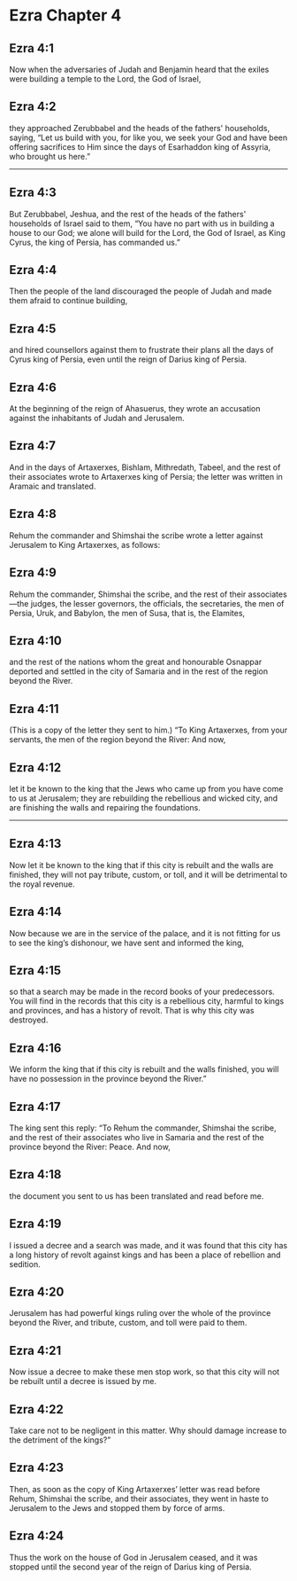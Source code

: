 # Ezra Chapter 4

## Ezra 4:1

Now when the adversaries of Judah and Benjamin heard that the exiles were building a temple to the Lord, the God of Israel,

## Ezra 4:2

they approached Zerubbabel and the heads of the fathers' households, saying, “Let us build with you, for like you, we seek your God and have been offering sacrifices to Him since the days of Esarhaddon king of Assyria, who brought us here.”

---

## Ezra 4:3

But Zerubbabel, Jeshua, and the rest of the heads of the fathers' households of Israel said to them, “You have no part with us in building a house to our God; we alone will build for the Lord, the God of Israel, as King Cyrus, the king of Persia, has commanded us.”

## Ezra 4:4

Then the people of the land discouraged the people of Judah and made them afraid to continue building,

## Ezra 4:5

and hired counsellors against them to frustrate their plans all the days of Cyrus king of Persia, even until the reign of Darius king of Persia.

## Ezra 4:6

At the beginning of the reign of Ahasuerus, they wrote an accusation against the inhabitants of Judah and Jerusalem.

## Ezra 4:7

And in the days of Artaxerxes, Bishlam, Mithredath, Tabeel, and the rest of their associates wrote to Artaxerxes king of Persia; the letter was written in Aramaic and translated.

## Ezra 4:8

Rehum the commander and Shimshai the scribe wrote a letter against Jerusalem to King Artaxerxes, as follows:

## Ezra 4:9

Rehum the commander, Shimshai the scribe, and the rest of their associates—the judges, the lesser governors, the officials, the secretaries, the men of Persia, Uruk, and Babylon, the men of Susa, that is, the Elamites,

## Ezra 4:10

and the rest of the nations whom the great and honourable Osnappar deported and settled in the city of Samaria and in the rest of the region beyond the River.

## Ezra 4:11

(This is a copy of the letter they sent to him.) “To King Artaxerxes, from your servants, the men of the region beyond the River: And now,

## Ezra 4:12

let it be known to the king that the Jews who came up from you have come to us at Jerusalem; they are rebuilding the rebellious and wicked city, and are finishing the walls and repairing the foundations.

---

## Ezra 4:13

Now let it be known to the king that if this city is rebuilt and the walls are finished, they will not pay tribute, custom, or toll, and it will be detrimental to the royal revenue.

## Ezra 4:14

Now because we are in the service of the palace, and it is not fitting for us to see the king’s dishonour, we have sent and informed the king,

## Ezra 4:15

so that a search may be made in the record books of your predecessors. You will find in the records that this city is a rebellious city, harmful to kings and provinces, and has a history of revolt. That is why this city was destroyed.

## Ezra 4:16

We inform the king that if this city is rebuilt and the walls finished, you will have no possession in the province beyond the River.”

## Ezra 4:17

The king sent this reply: “To Rehum the commander, Shimshai the scribe, and the rest of their associates who live in Samaria and the rest of the province beyond the River: Peace. And now,

## Ezra 4:18

the document you sent to us has been translated and read before me.

## Ezra 4:19

I issued a decree and a search was made, and it was found that this city has a long history of revolt against kings and has been a place of rebellion and sedition.

## Ezra 4:20

Jerusalem has had powerful kings ruling over the whole of the province beyond the River, and tribute, custom, and toll were paid to them.

## Ezra 4:21

Now issue a decree to make these men stop work, so that this city will not be rebuilt until a decree is issued by me.

## Ezra 4:22

Take care not to be negligent in this matter. Why should damage increase to the detriment of the kings?”

## Ezra 4:23

Then, as soon as the copy of King Artaxerxes’ letter was read before Rehum, Shimshai the scribe, and their associates, they went in haste to Jerusalem to the Jews and stopped them by force of arms.

## Ezra 4:24

Thus the work on the house of God in Jerusalem ceased, and it was stopped until the second year of the reign of Darius king of Persia.

